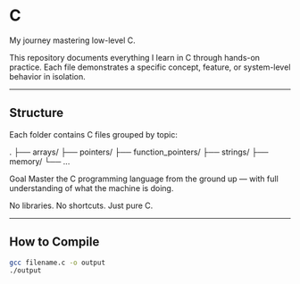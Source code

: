 # C

My journey mastering low-level C.

This repository documents everything I learn in C through hands-on practice. Each file demonstrates a specific concept, feature, or system-level behavior in isolation.

---

## Structure

Each folder contains C files grouped by topic:

.
├── arrays/
├── pointers/
├── function_pointers/
├── strings/
├── memory/
└── ...

Goal
Master the C programming language from the ground up — with full understanding of what the machine is doing.

No libraries. No shortcuts. Just pure C.

---

## How to Compile

```bash
gcc filename.c -o output
./output
